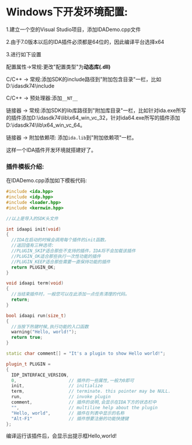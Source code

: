 # Windows下开发环境配置:

1.建立一个空的Visual Studio项目，添加IDADemo.cpp文件

2.由于7.0版本以后的IDA插件必须都是64位的，因此编译平台选择x64

3.进行如下设置

配置属性->常规:更改"配置类型"为**动态库(.dll)**

C/C++ -> 常规:添加SDK的include路径到"附加包含目录"一栏，比如D:\idasdk74\include

C/C++ -> 预处理器:添加`__NT__`

链接器 -> 常规:添加SDK的lib库路径到"附加库目录"一栏，比如针对ida.exe所写的插件添加D:\idasdk74\lib\x64_win_vc_32，针对ida64.exe所写的插件添加D:\idasdk74\lib\x64_win_vc_64。

链接器 -> 附加依赖项: 添加`ida.lib`到"附加依赖项"一栏。



这样一个IDA插件开发环境就搭建好了。

### 插件模板介绍:

在IDADemo.cpp添加如下模板代码:

```c++
#include <ida.hpp>
#include <idp.hpp>
#include <loader.hpp>
#include <kernwin.hpp>

//以上是导入的SDK头文件

int idaapi init(void)
{
  //IDA在启动的时候会调用每个插件的init函数。
  //返回值有三种选项:
  //PLUGIN_SKIP适合那些不支持的插件，IDA将不会加载该插件
  //PLUGIN_OK适合那些执行一次性功能的插件
  //PLUGIN_KEEP适合那些需要一直保持功能的插件
  return PLUGIN_OK;
}

void idaapi term(void)
{
  //当结束插件时，一般您可以在此添加一点任务清理的代码。
  return;
}

bool idaapi run(size_t)
{
  //当按下热键时候,执行功能的入口函数
  warning("Hello, world!");
  return true;
}

static char comment[] = "It's a plugin to show Hello world!";

plugin_t PLUGIN =
{
  IDP_INTERFACE_VERSION,
  0,                    // 插件的一些属性,一般为0即可
  init,                 // initialize
  term,                 // terminate. this pointer may be NULL.
  run,                  // invoke plugin
  comment,              // 插件的说明,会显示在IDA下方的状态栏中
  "",                   // multiline help about the plugin
  "Hello, world",		// 插件在列表中显示的名称
  "Alt-F1"              // 插件想要注册的功能快捷键
};

```

编译运行该插件后，会显示出提示框Hello,world!